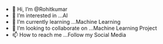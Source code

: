 - 👋 Hi, I’m @Rohitkumar
- 👀 I’m interested in ...AI
- 🌱 I’m currently learning ...Machine Learning
- 💞️ I’m looking to collaborate on ...Machine Learning Project
- 📫 How to reach me ...Follow my Social Media

<!---
Rohitkumarisbest/Rohitkumarisbest is a ✨ special ✨ repository because its `README.md` (this file) appears on your GitHub profile.
You can click the Preview link to take a look at your changes.
--->
